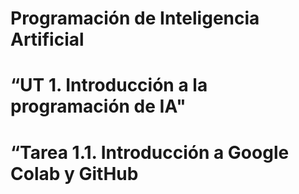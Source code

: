 # Programación de Inteligencia Artificial
# “UT 1. Introducción a la programación de IA"
# “Tarea 1.1. Introducción a Google Colab y GitHub

